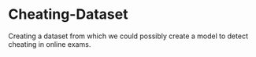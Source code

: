# Cheating-Dataset
Creating a dataset from which we could possibly create a model to detect cheating in online exams. 

